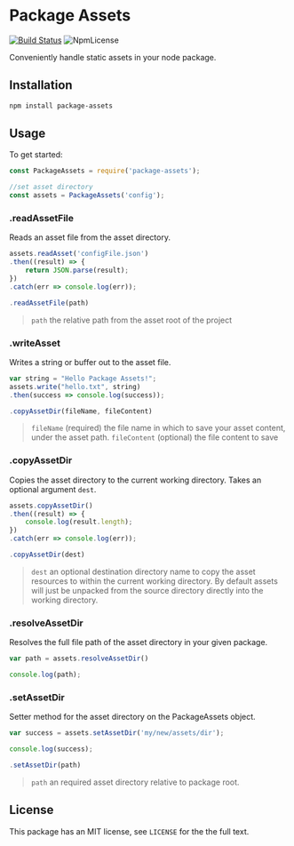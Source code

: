 # Package Assets
[![Build Status](https://travis-ci.com/rmliddle/package-assets.svg?branch=master)](https://travis-ci.com/rmliddle/package-assets) ![NpmLicense](https://img.shields.io/npm/l/package-assets.svg)


Conveniently handle static assets in your node package.

## Installation

```sh
npm install package-assets
```

## Usage
To get started:

```js
const PackageAssets = require('package-assets');

//set asset directory
const assets = PackageAssets('config');
```

### .readAssetFile
Reads an asset file from the asset directory.

```js
assets.readAsset('configFile.json')
.then((result) => {
    return JSON.parse(result);
})
.catch(err => console.log(err));
```

```js
.readAssetFile(path)
```

>`path` the relative path from the asset root of the project  

### .writeAsset

Writes a string or buffer out to the asset file.

```js
var string = "Hello Package Assets!";
assets.write("hello.txt", string)
.then(success => console.log(success));
```

```js
.copyAssetDir(fileName, fileContent)
```

>`fileName` (required) the file name in which to save your asset content, under the asset path.
> `fileContent` (optional) the file content to save


### .copyAssetDir
Copies the asset directory to the current working directory. Takes an optional argument `dest`. 

```js
assets.copyAssetDir()
.then((result) => {
    console.log(result.length);
})
.catch(err => console.log(err));
```

```js
.copyAssetDir(dest)
```

>`dest` an optional destination directory name to copy the asset resources to within the current working directory. By default assets will just be unpacked from the source directory directly into the working directory.

### .resolveAssetDir
Resolves the full file path of the asset directory in your given package.

```js
var path = assets.resolveAssetDir()

console.log(path);
```

### .setAssetDir
Setter method for the asset directory on the PackageAssets object.

```js
var success = assets.setAssetDir('my/new/assets/dir');

console.log(success);
```

```js
.setAssetDir(path)
```

>`path` an required asset directory relative to package root.

## License

This package has an MIT license, see `LICENSE` for the the full text.
